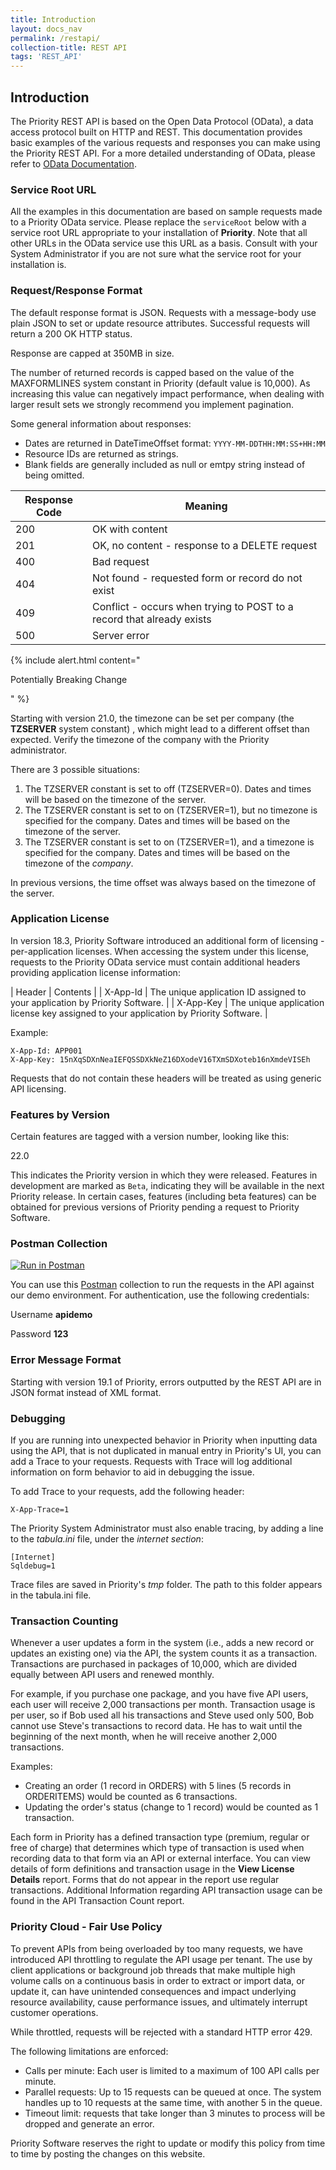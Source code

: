 ```yaml
---
title: Introduction
layout: docs_nav
permalink: /restapi/
collection-title: REST API
tags: 'REST_API'
---
```


<a name="Introduction"></a>

## Introduction

The Priority REST API is based on the Open Data Protocol (OData), a data access protocol built on HTTP and REST. This documentation provides basic examples of the various requests and responses you can make using the Priority REST API. For a more detailed understanding of OData, please refer to [OData Documentation](http://www.odata.org/documentation/).

<a class="anchor-link" name="Service_Root_URL"></a>
### Service Root URL

All the examples in this documentation are based on sample requests made to a Priority OData service. Please replace the <code>serviceRoot</code> below with a service root URL appropriate to your installation of **Priority**. Note that all other URLs in the OData service use this URL as a basis.
Consult with your System Administrator if you are not sure what the service root for your installation is.

### Request/Response Format

The default response format is JSON. Requests with a message-body use plain JSON to set or update resource attributes. 
Successful requests will return a 200 OK HTTP status.

Response are capped at 350MB in size.

The number of returned records is capped based on the value of the MAXFORMLINES system constant in Priority (default value is 10,000). As increasing this value can negatively impact performance, when dealing with larger result sets we strongly recommend you implement pagination.

Some general information about responses:

* Dates are returned in DateTimeOffset format: <code>YYYY-MM-DDTHH:MM:SS+HH:MM </code>
* Resource IDs are returned as strings.
* Blank fields are generally included as null or emtpy string instead of being omitted.

| Response Code | Meaning |
|---------------|-------------|
| 200 | OK with content |
| 201 | OK, no content - response to a DELETE request
| 400 | Bad request |
| 404 | Not found - requested form or record do not exist |
| 409 | Conflict - occurs when trying to POST to a record that already exists |
| 500 | Server error |

<a class="anchor-link" name="Timezone"></a>

{% include alert.html content="<p>Potentially Breaking Change</p>" %}

  Starting with version 21.0, the timezone can be set per company (the **TZSERVER** system constant) , which might lead to a different offset than expected. Verify the timezone of the company with the Priority administrator.

  There are 3 possible situations:

  1. The TZSERVER constant is set to off (TZSERVER=0). Dates and times will be based on the timezone of the server.
  2. The TZSERVER constant is set to on (TZSERVER=1), but no timezone is specified for the company. Dates and times will be based on the timezone of the server.
  3. The TZSERVER constant is set to on (TZSERVER=1), and a timezone is specified for the company. Dates and times will be based on the timezone of the *company*.

  In previous versions, the time offset was always based on the timezone of the server.

<a class="anchor-link" name="Application_License"></a>
### Application License

In version 18.3, Priority Software introduced an additional form of licensing - per-application licenses. When accessing the system under this license, requests to the Priority OData service must contain additional headers providing application license information:

| Header | Contents |
| X-App-Id | The unique application ID assigned to your application by Priority Software. |
| X-App-Key | The unique application license key assigned to your application by Priority Software. |

Example:
```
X-App-Id: APP001
X-App-Key: 15nXqSDXnNeaIEFQSSDXkNeZ16DXodeV16TXmSDXoteb16nXmdeVISEh
```

Requests that do not contain these headers will be treated as using generic API licensing.


<a class="anchor-link" name="Features_by_Version"></a>
###  Features by Version  ###
Certain features are tagged with a version number, looking like this:

<span class="version-highlight">22.0</span>

 This indicates the Priority version in which they were released. Features in development are marked as `Beta`, indicating they will be available in the next Priority release. 
In certain cases, features (including beta features) can be obtained for previous versions of Priority pending a request to Priority Software.

### Postman Collection
[![Run in Postman](https://run.pstmn.io/button.svg)](https://app.getpostman.com/run-collection/3ff6b2a738857d25c712?action=collection%2Fimport)

You can use this [Postman](https://www.getpostman.com/) collection to run the requests in the API against our demo environment. For authentication, use the following credentials:

Username **apidemo**

Password **123**

### Error Message Format

Starting with version 19.1 of Priority, errors outputted by the REST API are in JSON format instead of XML format. 

### Debugging

If you are running into unexpected behavior in Priority when inputting data using the API, that is not duplicated in manual entry in Priority's UI, you can add a Trace to your requests. Requests with Trace will log additional information on form behavior to aid in debugging the issue.

To add Trace to your requests, add the following header:

<code>X-App-Trace=1</code>

The Priority System Administrator must also enable tracing, by adding a line to the *tabula.ini* file, under the *internet section*:

```
[Internet]
Sqldebug=1
```

Trace files are saved in Priority's *tmp* folder. The path to this folder appears in the tabula.ini file.

### Transaction Counting

Whenever a user updates a form in the system (i.e., adds a new record or updates an existing one) via the API, the system counts it as a transaction. Transactions are purchased in packages of 10,000, which are divided equally between API users and renewed monthly. 

For example, if you purchase one package, and you have five API users, each user will receive 2,000 transactions per month. Transaction usage is per user, so if Bob used all his transactions and Steve used only 500, Bob cannot use Steve's transactions to record data. He has to wait until the beginning of the next month, when he will receive another 2,000 transactions.

Examples:

- Creating an order (1 record in ORDERS) with 5 lines (5 records in ORDERITEMS) would be counted as 6 transactions.
- Updating the order's status (change to 1 record) would be counted as 1 transaction.

Each form in Priority has a defined transaction type (premium, regular or free of charge) that
determines which type of transaction is used when recording data to that form via an API or external
interface. You can view details of form definitions and transaction usage in the **View License Details** report. Forms that do not appear in the report use regular transactions. Additional
Information regarding API transaction usage can be found in the API Transaction Count
report. 

### Priority Cloud - Fair Use Policy

To prevent APIs from being overloaded by too many requests, we have introduced API throttling to regulate the API usage per tenant. The use by client applications or background job threads that make multiple high volume calls on a continuous basis in order to extract or import data, or update it, can have unintended consequences and impact underlying resource availability, cause performance issues, and ultimately interrupt customer operations.

While throttled, requests will be rejected with a standard HTTP error 429.

The following limitations are enforced:

- Calls per minute: Each user is limited to a maximum of 100 API calls per minute.
- Parallel requests: Up to 15 requests can be queued at once. The system handles up to 10 requests at the same time, with another 5 in the queue. 
- Timeout limit: requests that take longer than 3 minutes to process will be dropped and generate an error.

Priority Software reserves the right to update or modify this policy from time to time by posting the changes on this website. 

